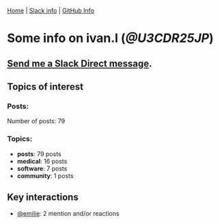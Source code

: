 [Home](https://kelu124.github.io/echommunity/) | [Slack info](https://kelu124.github.io/echommunity/) | [GitHub Info](https://kelu124.github.io/echommunity/github.html)

# Some info on __ivan.l__ (_@U3CDR25JP_)


## [Send me a Slack Direct message](https://echopen.slack.com/messages/@ivan.l/).

## Topics of interest

### Posts: 

Number of posts: 79

### Topics:

* __posts__: 79 posts
* __medical__: 16 posts
* __software__: 7 posts
* __community__: 1 posts

## Key interactions 

* [@emilie](./U0FN1B8KD.md): 2 mention and/or reactions
